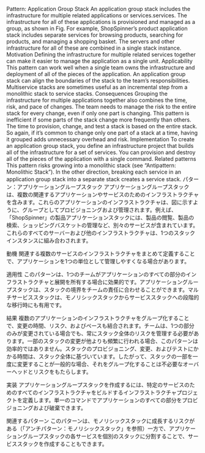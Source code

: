 Pattern: Application Group Stack An application group stack includes the infrastructure for multiple related applications or services.services. The infrastructure for all of these applications is provisioned and managed as a group, as shown in Fig. For example, ShopSpinner’s product application stack includes separate services for browsing products, searching for products, and managing a shopping basket. The servers and other infrastructure for all of these are combined in a single stack instance.
Motivation Defining the infrastructure for multiple related services together can make it easier to manage the application as a single unit. Applicability This pattern can work well when a single team owns the infrastructure and deployment of all of the pieces of the application. An application group stack can align the boundaries of the stack to the team’s responsibilities. Multiservice stacks are sometimes useful as an incremental step from a monolithic stack to service stacks.
Consequences Grouping the infrastructure for multiple applications together also combines the time, risk, and pace of changes. The team needs to manage the risk to the entire stack for every change, even if only one part is changing. This pattern is inefficient if some parts of the stack change more frequently than others. The time to provision, change, and test a stack is based on the entire stack. So again, if it’s common to change only one part of a stack at a time, having it grouped adds unnecessary overhead and risk. Implementation To create an application group stack, you define an infrastructure project that builds all of the infrastructure for a set of services. You can provision and destroy all of the pieces of the application with a single command. Related patterns This pattern risks growing into a monolithic stack (see “Antipattern: Monolithic Stack”). In the other direction, breaking each service in an application group stack into a separate stack creates a service stack.
パターン：アプリケーショングループスタック
アプリケーショングループスタックは、複数の関連するアプリケーションやサービスのためのインフラストラクチャを含みます。これらのアプリケーションのインフラストラクチャは、図に示すように、グループとしてプロビジョニングおよび管理されます。例えば、「ShopSpinner」の製品アプリケーションスタックには、製品の閲覧、製品の検索、ショッピングバスケットの管理など、別々のサービスが含まれています。これらのすべてのサーバーおよび他のインフラストラクチャは、1つのスタックインスタンスに組み合わされます。

動機
関連する複数のサービスのインフラストラクチャをまとめて定義することで、アプリケーションを1つの単位として管理しやすくなる場合があります。

適用性
このパターンは、1つのチームがアプリケーションのすべての部分のインフラストラクチャと展開を所有する場合に効果的です。アプリケーショングループスタックは、スタックの境界をチームの責任に合わせることができます。マルチサービススタックは、モノリシックスタックからサービススタックへの段階的な移行時にも有用です。

結果
複数のアプリケーションのインフラストラクチャをグループ化することで、変更の時間、リスク、およびペースも結合されます。チームは、1つの部分のみが変更されている場合でも、常にスタック全体のリスクを管理する必要があります。一部のスタックの変更が他よりも頻繁に行われる場合、このパターンは効率的ではありません。スタックのプロビジョニング、変更、およびテストにかかる時間は、スタック全体に基づいています。したがって、スタックの一部を一度に変更することが一般的な場合、それをグループ化することは不必要なオーバーヘッドとリスクをもたらします。

実装
アプリケーショングループスタックを作成するには、特定のサービスのためのすべてのインフラストラクチャをビルドするインフラストラクチャプロジェクトを定義します。単一のコマンドでアプリケーションのすべての部分をプロビジョニングおよび破棄できます。

関連するパターン
このパターンは、モノリシックスタックに成長するリスクがある（「アンチパターン：モノリシックスタック」を参照）一方で、アプリケーショングループスタックの各サービスを個別のスタックに分割することで、サービススタックを作成することもできます。
